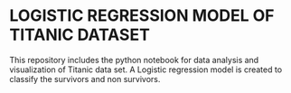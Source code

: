 # LOGISTIC REGRESSION MODEL OF TITANIC DATASET

This repository includes the python notebook for data analysis and visualization
of Titanic data set. A Logistic regression model is created to classify the survivors
and non survivors.
